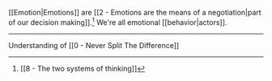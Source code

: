 [[Emotion|Emotions]] are [[2 - Emotions are the means of a negotiation|part of our decision making]].[^1] We're all emotional [[behavior|actors]].

---

Understanding of [[0 - Never Split The Difference]]

[^1]: [[8 - The two systems of thinking]]
